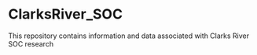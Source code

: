 # ClarksRiver_SOC
This repository contains information and data associated with Clarks River SOC research
